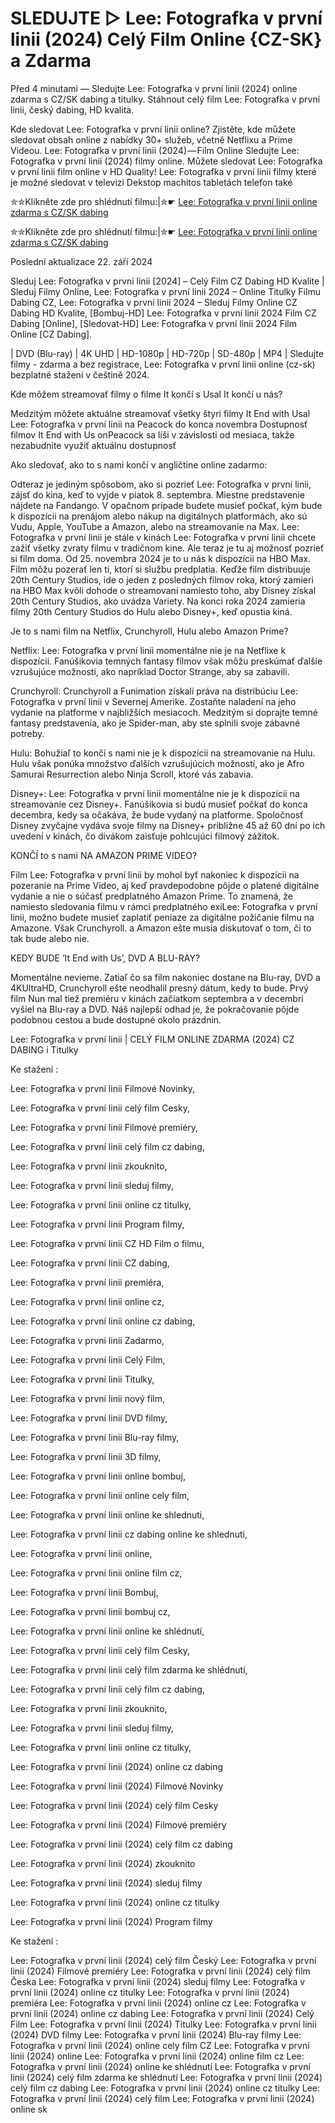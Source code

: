 # SLEDUJTE ▷ Lee: Fotografka v první linii (2024) Celý Film Online {CZ-SK} a Zdarma

Před 4 minutami — Sledujte Lee: Fotografka v první linii (2024) online zdarma s CZ/SK dabing a titulky. Stáhnout celý film Lee: Fotografka v první linii, český dabing, HD kvalita.

Kde sledovat Lee: Fotografka v první linii online? Zjistěte, kde můžete sledovat obsah online z nabídky 30+ služeb, včetně Netflixu a Prime Videou. Lee: Fotografka v první linii (2024) — Film Online Sledujte Lee: Fotografka v první linii (2024) filmy online. Můžete sledovat Lee: Fotografka v první linii film online v HD Quality! Lee: Fotografka v první linii filmy které je možné sledovat v televizi Dekstop machitos tabletách telefon také


✮✮Klikněte zde pro shlédnutí filmu:|✮☛ [Lee: Fotografka v první linii online zdarma s CZ/SK dabing](https://crotx.online/sk/movie/832964/lee.github)

✮✮Klikněte zde pro shlédnutí filmu:|✮☛ [Lee: Fotografka v první linii online zdarma s CZ/SK dabing](https://crotx.online/sk/movie/832964/lee.github)

Poslední aktualizace 22. září 2024


Sleduj Lee: Fotografka v první linii [2024] – Celý Film CZ Dabing HD Kvalite | Sleduj Filmy Online, Lee: Fotografka v první linii 2024 – Online Titulky Filmu Dabing CZ, Lee: Fotografka v první linii 2024 – Sleduj Filmy Online CZ Dabing HD Kvalite, [Bombuj-HD] Lee: Fotografka v první linii 2024 Film CZ Dabing [Online], [Sledovat-HD] Lee: Fotografka v první linii 2024 Film Online [CZ Dabing].

| DVD (Blu-ray) | 4K UHD | HD-1080p | HD-720p | SD-480p | MP4 | Sledujte filmy - zdarma a bez registrace, Lee: Fotografka v první linii online (cz-sk) bezplatné stažení v češtině 2024.

Kde môžem streamovať filmy o filme It končí s Usal It končí u nás?

Medzitým môžete aktuálne streamovať všetky štyri filmy It End with Usal Lee: Fotografka v první linii na Peacock do konca novembra Dostupnosť filmov It End with Us onPeacock sa líši v závislosti od mesiaca, takže nezabudnite využiť aktuálnu dostupnosť

Ako sledovať, ako to s nami končí v angličtine online zadarmo:

Odteraz je jediným spôsobom, ako si pozrieť Lee: Fotografka v první linii, zájsť do kina, keď to vyjde v piatok 8. septembra. Miestne predstavenie nájdete na Fandango. V opačnom prípade budete musieť počkať, kým bude k dispozícii na prenájom alebo nákup na digitálnych platformách, ako sú Vudu, Apple, YouTube a Amazon, alebo na streamovanie na Max. Lee: Fotografka v první linii je stále v kinách Lee: Fotografka v první linii chcete zažiť všetky zvraty filmu v tradičnom kine. Ale teraz je tu aj možnosť pozrieť si film doma. Od 25. novembra 2024 je to u nás k dispozícii na HBO Max. Film môžu pozerať len tí, ktorí si službu predplatia. Keďže film distribuuje 20th Century Studios, ide o jeden z posledných filmov roka, ktorý zamieri na HBO Max kvôli dohode o streamovaní namiesto toho, aby Disney získal 20th Century Studios, ako uvádza Variety. Na konci roka 2024 zamieria filmy 20th Century Studios do Hulu alebo Disney+, keď opustia kiná.

Je to s nami film na Netflix, Crunchyroll, Hulu alebo Amazon Prime?

Netflix: Lee: Fotografka v první linii momentálne nie je na Netflixe k dispozícii. Fanúšikovia temných fantasy filmov však môžu preskúmať ďalšie vzrušujúce možnosti, ako napríklad Doctor Strange, aby sa zabavili.

Crunchyroll: Crunchyroll a Funimation získali práva na distribúciu Lee: Fotografka v první linii v Severnej Amerike. Zostaňte naladení na jeho vydanie na platforme v najbližších mesiacoch. Medzitým si doprajte temné fantasy predstavenia, ako je Spider-man, aby ste splnili svoje zábavné potreby.

Hulu: Bohužiaľ to končí s nami nie je k dispozícii na streamovanie na Hulu. Hulu však ponúka množstvo ďalších vzrušujúcich možností, ako je Afro Samurai Resurrection alebo Ninja Scroll, ktoré vás zabavia.

Disney+: Lee: Fotografka v první linii momentálne nie je k dispozícii na streamovanie cez Disney+. Fanúšikovia si budú musieť počkať do konca decembra, kedy sa očakáva, že bude vydaný na platforme. Spoločnosť Disney zvyčajne vydáva svoje filmy na Disney+ približne 45 až 60 dní po ich uvedení v kinách, čo divákom zaisťuje pohlcujúci filmový zážitok.

KONČÍ to s nami NA AMAZON PRIME VIDEO?

Film Lee: Fotografka v první linii by mohol byť nakoniec k dispozícii na pozeranie na Prime Video, aj keď pravdepodobne pôjde o platené digitálne vydanie a nie o súčasť predplatného Amazon Prime. To znamená, že namiesto sledovania filmu v rámci predplatného exiLee: Fotografka v první linii, možno budete musieť zaplatiť peniaze za digitálne požičanie filmu na Amazone. Však Crunchyroll. a Amazon ešte musia diskutovať o tom, či to tak bude alebo nie.

KEDY BUDE ‘It End with Us’, DVD A BLU-RAY?

Momentálne nevieme. Zatiaľ čo sa film nakoniec dostane na Blu-ray, DVD a 4KUltraHD, Crunchyroll ešte neodhalil presný dátum, kedy to bude. Prvý film Nun mal tiež premiéru v kinách začiatkom septembra a v decembri vyšiel na Blu-ray a DVD. Náš najlepší odhad je, že pokračovanie pôjde podobnou cestou a bude dostupné okolo prázdnin.

Lee: Fotografka v první linii | CELÝ FILM ONLINE ZDARMA (2024) CZ DABING i Titulky

Ke stažení :

Lee: Fotografka v první linii Filmové Novinky,

Lee: Fotografka v první linii celý film Cesky,

Lee: Fotografka v první linii Filmové premiéry,

Lee: Fotografka v první linii celý film cz dabing,

Lee: Fotografka v první linii zkouknito,

Lee: Fotografka v první linii sleduj filmy,

Lee: Fotografka v první linii online cz titulky,

Lee: Fotografka v první linii Program filmy,

Lee: Fotografka v první linii CZ HD Film o filmu,

Lee: Fotografka v první linii CZ dabing,

Lee: Fotografka v první linii premiéra,

Lee: Fotografka v první linii online cz,

Lee: Fotografka v první linii online cz dabing,

Lee: Fotografka v první linii Zadarmo,

Lee: Fotografka v první linii Celý Film,

Lee: Fotografka v první linii Titulky,

Lee: Fotografka v první linii nový film,

Lee: Fotografka v první linii DVD filmy,

Lee: Fotografka v první linii Blu-ray filmy,

Lee: Fotografka v první linii 3D filmy,

Lee: Fotografka v první linii online bombuj,

Lee: Fotografka v první linii online cely film,

Lee: Fotografka v první linii online ke shlednuti,

Lee: Fotografka v první linii cz dabing online ke shlednuti,

Lee: Fotografka v první linii online,

Lee: Fotografka v první linii online film cz,

Lee: Fotografka v první linii Bombuj,

Lee: Fotografka v první linii bombuj cz,

Lee: Fotografka v první linii online ke shlédnutí,

Lee: Fotografka v první linii celý film Cesky,

Lee: Fotografka v první linii celý film zdarma ke shlédnutí,

Lee: Fotografka v první linii celý film cz dabing,

Lee: Fotografka v první linii zkouknito,

Lee: Fotografka v první linii sleduj filmy,

Lee: Fotografka v první linii online cz titulky,

Lee: Fotografka v první linii (2024) online cz dabing

Lee: Fotografka v první linii (2024) Filmové Novinky

Lee: Fotografka v první linii (2024) celý film Cesky

Lee: Fotografka v první linii (2024) Filmové premiéry

Lee: Fotografka v první linii (2024) celý film cz dabing

Lee: Fotografka v první linii (2024) zkouknito

Lee: Fotografka v první linii (2024) sleduj filmy

Lee: Fotografka v první linii (2024) online cz titulky

Lee: Fotografka v první linii (2024) Program filmy

Ke stažení :

Lee: Fotografka v první linii (2024) celý film Český Lee: Fotografka v první linii (2024) Filmové premiéry Lee: Fotografka v první linii (2024) celý film Česka Lee: Fotografka v první linii (2024) sleduj filmy Lee: Fotografka v první linii (2024) online cz titulky Lee: Fotografka v první linii (2024) premiéra Lee: Fotografka v první linii (2024) online cz Lee: Fotografka v první linii (2024) online cz dabing Lee: Fotografka v první linii (2024) Celý Film Lee: Fotografka v první linii (2024) Titulky Lee: Fotografka v první linii (2024) DVD filmy Lee: Fotografka v první linii (2024) Blu-ray filmy Lee: Fotografka v první linii (2024) online cely film CZ Lee: Fotografka v první linii (2024) online Lee: Fotografka v první linii (2024) online film cz Lee: Fotografka v první linii (2024) online ke shlédnutí Lee: Fotografka v první linii (2024) celý film zdarma ke shlédnutí Lee: Fotografka v první linii (2024) celý film cz dabing Lee: Fotografka v první linii (2024) online cz titulky Lee: Fotografka v první linii (2024) celý film Lee: Fotografka v první linii (2024) online sk
